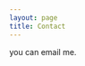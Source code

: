 ```yaml
---
layout: page
title: Contact
---
```

you can email me.
<script type="text/javascript">
document.write('<a href="mai'+"lto:"+"site"+'@'+'imlyh.com">site@'+"imlyh.com</a>");
    </script>